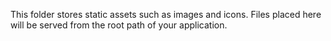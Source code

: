 This folder stores static assets such as images and icons. Files placed here will
be served from the root path of your application.